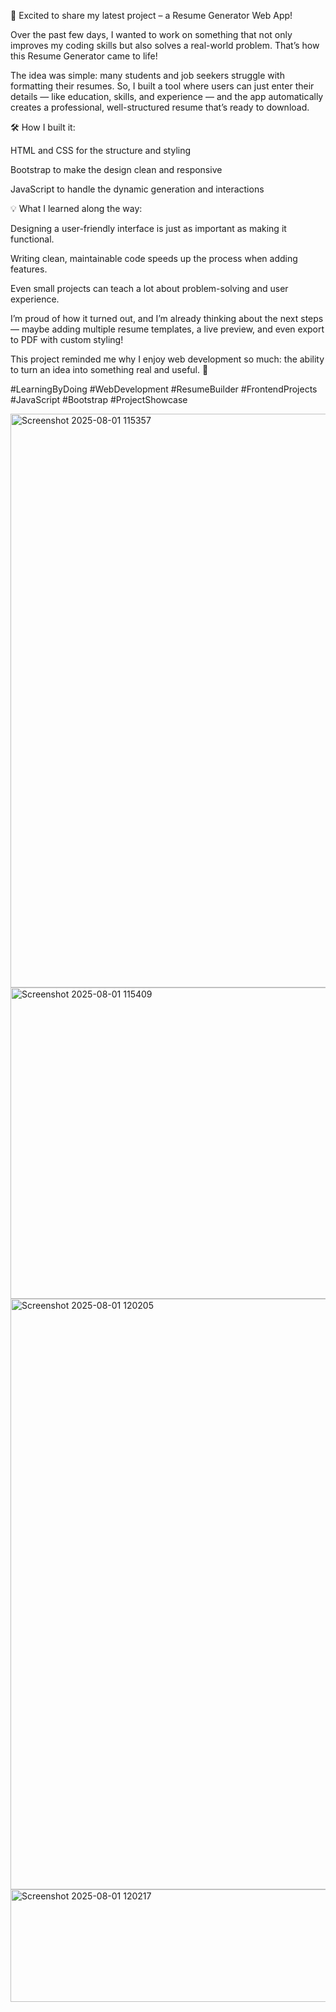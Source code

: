 🌟 Excited to share my latest project – a Resume Generator Web App!

Over the past few days, I wanted to work on something that not only improves my coding skills but also solves a real-world problem. That’s how this Resume Generator came to life!

The idea was simple: many students and job seekers struggle with formatting their resumes. So, I built a tool where users can just enter their details — like education, skills, and experience — and the app automatically creates a professional, well-structured resume that’s ready to download.

🛠 How I built it:

HTML and CSS for the structure and styling

Bootstrap to make the design clean and responsive

JavaScript to handle the dynamic generation and interactions

💡 What I learned along the way:

Designing a user-friendly interface is just as important as making it functional.

Writing clean, maintainable code speeds up the process when adding features.

Even small projects can teach a lot about problem-solving and user experience.

I’m proud of how it turned out, and I’m already thinking about the next steps — maybe adding multiple resume templates, a live preview, and even export to PDF with custom styling!

This project reminded me why I enjoy web development so much: the ability to turn an idea into something real and useful. 🚀

#LearningByDoing #WebDevelopment #ResumeBuilder #FrontendProjects #JavaScript #Bootstrap #ProjectShowcase

<img width="1793" height="918" alt="Screenshot 2025-08-01 115357" src="https://github.com/user-attachments/assets/83d9e1de-92c1-444c-b407-de50d71b4cb0" />
<img width="1684" height="498" alt="Screenshot 2025-08-01 115409" src="https://github.com/user-attachments/assets/40b31081-926e-4d55-a307-3d2621bcebd5" />
<img width="1298" height="945" alt="Screenshot 2025-08-01 120205" src="https://github.com/user-attachments/assets/838b6b6c-ea44-4080-8ed2-391a7c361fbd" />
<img width="1310" height="180" alt="Screenshot 2025-08-01 120217" src="https://github.com/user-attachments/assets/ce049302-1113-458f-8350-1efdc0a45ce9" />


